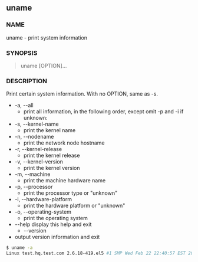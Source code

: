 ## uname

### NAME

uname - print system information

### SYNOPSIS

> uname [OPTION]...

### DESCRIPTION

Print certain system information.  With no OPTION, same as -s.

* -a, --all
  * print all information, in the following order, except omit -p and -i if unknown:
* -s, --kernel-name
  * print the kernel name
* -n, --nodename
  * print the network node hostname
* -r, --kernel-release
  * print the kernel release
* -v, --kernel-version
  * print the kernel version
* -m, --machine
  * print the machine hardware name
* -p, --processor
  * print the processor type or "unknown"
* -i, --hardware-platform
  * print the hardware platform or "unknown"
* -o, --operating-system
  * print the operating system
* --help display this help and exit
  * --version
* output version information and exit

```bash
$ uname -a
Linux test.hq.test.com 2.6.18-419.el5 #1 SMP Wed Feb 22 22:40:57 EST 2017 x86_64 x86_64 x86_64 GNU/Linux
```
